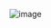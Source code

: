 ![image](https://user-images.githubusercontent.com/70908465/214492417-aad12d5a-5ab5-4f6b-bff5-9916e71930de.png)
